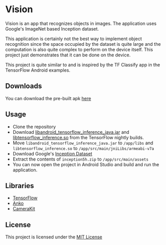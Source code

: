 # Vision

Vision is an app that recognizes objects in images. The application uses Google's ImageNet based Inception dataset.

This application is certainly not the best way to implement object recognition since the space occupied by the dataset is quite large and the computation is also quite complex to perform on the device itself. This project just demonstrates that it can be done on the device.

This project is quite similar to and is inspired by the TF Classify app in the TensorFlow Android examples.

## Downloads
You can download the pre-built apk [here](https://github.com/MJ10/Vision/releases/tag/v0.1.0)

## Usage
- Clone the repository
- Download [libandroid_tensorflow_inference_java.jar](http://ci.tensorflow.org/view/Nightly/job/nightly-android/lastSuccessfulBuild/artifact/out/libandroid_tensorflow_inference_java.jar) and [libtensorflow_inference.so](http://ci.tensorflow.org/view/Nightly/job/nightly-android/lastSuccessfulBuild/artifact/out/native/libtensorflow_inference.so/armeabi-v7a/libtensorflow_inference.so) from the TensorFlow nightly builds.
- Move `libandroid_tensorflow_inference_java.jar` to `/app/libs` and `libtensorflow_inference.so` to `/app/src/main/jniLibs/armeabi-v7a`
- Download Google's [Inception Dataset](https://storage.googleapis.com/download.tensorflow.org/models/inception5h.zip)
- Extract the contents of `inception5h.zip` to `/app/src/main/assets`
- You can now open the project in Android Studio and build and run the application.

## Libraries
- [TensorFlow](https://tensorflow.org)
- [Anko](https://github.com/Kotlin/anko)
- [CameraKit](https://github.com/gogopop/CameraKit-Android)

## License
This project is licensed under the [MIT License](https://github.com/MJ10/Vision/blob/master/LICENSE.md)

